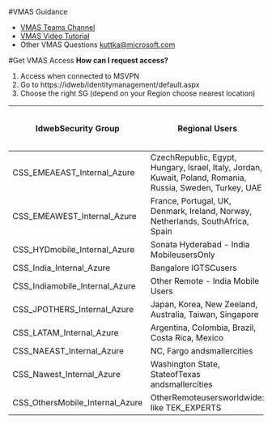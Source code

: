 #VMAS Guidance 
- [VMAS Teams Channel](https://teams.microsoft.com/l/team/19%3aafb9ad2caed345d1ad1f5840cebf30d7%40thread.skype/conversations?groupId=6c735961-0467-4bf0-ba51-4244910b8ed8&tenantId=72f988bf-86f1-41af-91ab-2d7cd011db47)  
- [VMAS Video Tutorial](https://msit.microsoftstream.com/video/3dd4a3ff-0400-9fb2-db3d-f1eb083ca537) 
- Other VMAS Questions kuttka@microsoft.com 
 

#Get VMAS Access 
**How can I request access?** 
1. Access when connected to MSVPN
2. Go to https://idweb/identitymanagement/default.aspx
3. Choose the right SG (depend on your Region choose nearest location) 

|**IdwebSecurity Group**|**Regional Users**|**Recommended Azure deployment DCs**|**Recommended VMAS Dashboard**|
|--|--|--|--|
|CSS_EMEAEAST_Internal_Azure|CzechRepublic,  Egypt, Hungary,  Israel, Italy,  Jordan,  Kuwait, Poland,  Romania,  Russia, Sweden, Turkey,  UAE|WestEurope|https://rovdivmas|
|CSS_EMEAWEST_Internal_Azure|France,  Portugal,  UK, Denmark, Ireland, Norway, Netherlands,  SouthAfrica,  Spain|WestEurope|https://mucvdi|
|CSS_HYDmobile_Internal_Azure|Sonata Hyderabad - India MobileusersOnly|WestIndia|https://blrvdivmas|
|CSS_India_Internal_Azure|Bangalore IGTSCusers|WestIndia|https://blrvdivmas|
|CSS_Indiamobile_Internal_Azure|Other Remote - India Mobile Users|WestIndia|https://blrvdivmas|
|CSS_JPOTHERS_Internal_Azure|Japan,  Korea,  New Zeeland,  Australia,  Taiwan,  Singapore|JapanEast|https://shgbsvmas|
|CSS_LATAM_Internal_Azure|Argentina,  Colombia,  Brazil,  Costa Rica,  Mexico|WestUS|https://wagbsvmas|
|CSS_NAEAST_Internal_Azure|NC,  Fargo andsmallercities|EastUS|https://wagbsvmas|
|CSS_Nawest_Internal_Azure|Washington State,  StateofTexas andsmallercities|NorthCentralUS|https://wagbsvmas|
|CSS_OthersMobile_Internal_Azure|OtherRemoteusersworldwide: like TEK_EXPERTS|Nearestlocation|Nearestlocation|
